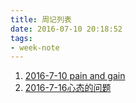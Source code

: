 ```yaml
---
title: 周记列表
date: 2016-07-10 20:18:52
tags:
- week-note
---
```


1. [2016-7-10 pain and gain](/2010/07/10/week-notes/16-07-10/)
2. [2016-7-16心态的问题](/2010/07/10/week-notes/16-07-17/)